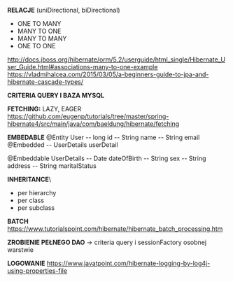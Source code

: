 **RELACJE** (uniDirectional, biDirectional)
* ONE TO MANY
* MANY TO ONE
* MANY TO MANY
* ONE TO ONE

http://docs.jboss.org/hibernate/orm/5.2/userguide/html_single/Hibernate_User_Guide.html#associations-many-to-one-example
https://vladmihalcea.com/2015/03/05/a-beginners-guide-to-jpa-and-hibernate-cascade-types/

**CRITERIA QUERY I BAZA MYSQL**

**FETCHING:** 
LAZY, EAGER
https://github.com/eugenp/tutorials/tree/master/spring-hibernate4/src/main/java/com/baeldung/hibernate/fetching

**EMBEDABLE**
@Entity
User
  -- long id
  -- String name
  -- String email
     @Embedded
  -- UserDetails userDetail

@Embeddable
UserDetails
  -- Date dateOfBirth
  -- String sex
  -- String address
  -- String maritalStatus
  
**INHERITANCE**\
* per hierarchy
* per class
* per subclass

**BATCH**\
https://www.tutorialspoint.com/hibernate/hibernate_batch_processing.htm


**ZROBIENIE PEŁNEGO DAO** -> criteria query i sessionFactory osobnej warstwie

**LOGOWANIE**
https://www.javatpoint.com/hibernate-logging-by-log4j-using-properties-file